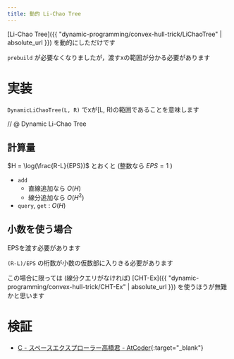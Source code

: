 ```yaml
---
title: 動的 Li-Chao Tree
---
```


[Li-Chao Tree]({{ "dynamic-programming/convex-hull-trick/LiChaoTree" | absolute_url }}) を動的にしただけです

`prebuild` が必要なくなりましたが，渡すxの範囲が分かる必要があります

# 実装

`DynamicLiChaoTree(L, R)` でxが\[L, R\)の範囲であることを意味します

// @ Dynamic Li-Chao Tree

## 計算量

$H = \log(\frac{R-L}{EPS})$ とおくと (整数なら $EPS=1$ )

* `add`
  * 直線追加なら $O(H)$
  * 線分追加なら $O(H^2)$
* `query`, `get` : $O(H)$

## 小数を使う場合

EPSを渡す必要があります

`(R-L)/EPS` の桁数が小数の仮数部に入りきる必要があります

この場合に限っては (線分クエリがなければ) [CHT-Ex]({{ "dynamic-programming/convex-hull-trick/CHT-Ex" | absolute_url }}) を使うほうが無難かと思います

# 検証

* [C - スペースエクスプローラー高橋君 - AtCoder](https://beta.atcoder.jp/contests/colopl2018-final-open/submissions/3599211){:target="_blank"}<!--_-->

